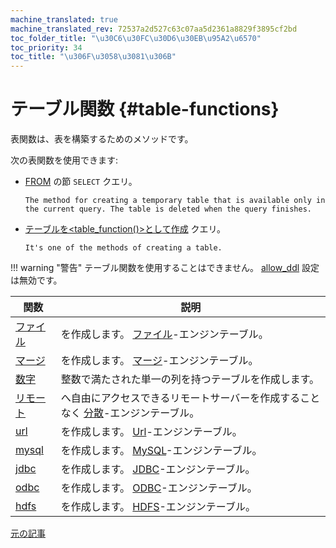 ```yaml
---
machine_translated: true
machine_translated_rev: 72537a2d527c63c07aa5d2361a8829f3895cf2bd
toc_folder_title: "\u30C6\u30FC\u30D6\u30EB\u95A2\u6570"
toc_priority: 34
toc_title: "\u306F\u3058\u3081\u306B"
---
```


# テーブル関数 {#table-functions}

表関数は、表を構築するためのメソッドです。

次の表関数を使用できます:

-   [FROM](../statements/select/from.md) の節 `SELECT` クエリ。

        The method for creating a temporary table that is available only in the current query. The table is deleted when the query finishes.

-   [テーブルを\<table\_function()\>として作成](../statements/create.md#create-table-query) クエリ。

        It's one of the methods of creating a table.

!!! warning "警告"
    テーブル関数を使用することはできません。 [allow\_ddl](../../operations/settings/permissions-for-queries.md#settings_allow_ddl) 設定は無効です。

| 関数                  | 説明                                                                                                                                   |
|-----------------------|----------------------------------------------------------------------------------------------------------------------------------------|
| [ファイル](file.md)   | を作成します。 [ファイル](../../engines/table-engines/special/file.md)-エンジンテーブル。                                              |
| [マージ](merge.md)    | を作成します。 [マージ](../../engines/table-engines/special/merge.md)-エンジンテーブル。                                               |
| [数字](numbers.md)    | 整数で満たされた単一の列を持つテーブルを作成します。                                                                                   |
| [リモート](remote.md) | へ自由にアクセスできるリモートサーバーを作成することなく [分散](../../engines/table-engines/special/distributed.md)-エンジンテーブル。 |
| [url](url.md)         | を作成します。 [Url](../../engines/table-engines/special/url.md)-エンジンテーブル。                                                    |
| [mysql](mysql.md)     | を作成します。 [MySQL](../../engines/table-engines/integrations/mysql.md)-エンジンテーブル。                                           |
| [jdbc](jdbc.md)       | を作成します。 [JDBC](../../engines/table-engines/integrations/jdbc.md)-エンジンテーブル。                                             |
| [odbc](odbc.md)       | を作成します。 [ODBC](../../engines/table-engines/integrations/odbc.md)-エンジンテーブル。                                             |
| [hdfs](hdfs.md)       | を作成します。 [HDFS](../../engines/table-engines/integrations/hdfs.md)-エンジンテーブル。                                             |

[元の記事](https://clickhouse.tech/docs/en/query_language/table_functions/) <!--hide-->
